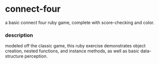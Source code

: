 # connect-four
a basic connect four ruby game, complete with score-checking and color.

### description

modeled off the classic game, this ruby exercise demonstrates object creation, nested functions, and instance methods, as well as basic data-structure perception.
